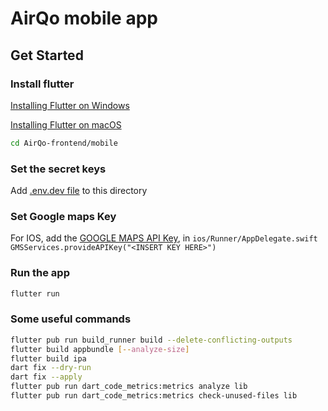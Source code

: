 # AirQo mobile app

## Get Started

### Install flutter

[Installing Flutter on Windows](https://flutter.dev/docs/get-started/install/windows)

[Installing Flutter on macOS](https://flutter.dev/docs/get-started/install/macos)

```bash
cd AirQo-frontend/mobile
```

### Set the secret keys

Add [.env.dev file](https://drive.google.com/file/d/1ff6PUDjWJw_uiIC-oYoBOqiUiTyPzRho/view?usp=sharing) to this directory

### Set Google maps Key

For IOS, add the [GOOGLE MAPS API Key](https://docs.google.com/document/d/1QawFn5Sfp3eOUODb38dLFsIVrU-erFpJeC7OEbWS_9Q/edit?usp=sharing),  in  `ios/Runner/AppDelegate.swift`
`GMSServices.provideAPIKey("<INSERT KEY HERE>")`

### Run the app

```bash
flutter run
```

### Some useful commands

```bash
flutter pub run build_runner build --delete-conflicting-outputs
flutter build appbundle [--analyze-size]
flutter build ipa
dart fix --dry-run
dart fix --apply
flutter pub run dart_code_metrics:metrics analyze lib
flutter pub run dart_code_metrics:metrics check-unused-files lib
```
